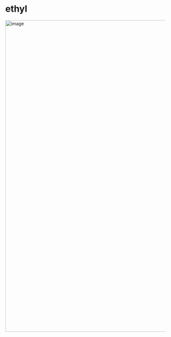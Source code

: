 # ethyl

<img width="979" alt="image" src="https://user-images.githubusercontent.com/10099203/213896119-a2f745a5-39a3-4a63-82f7-ae19d74c4236.png">

